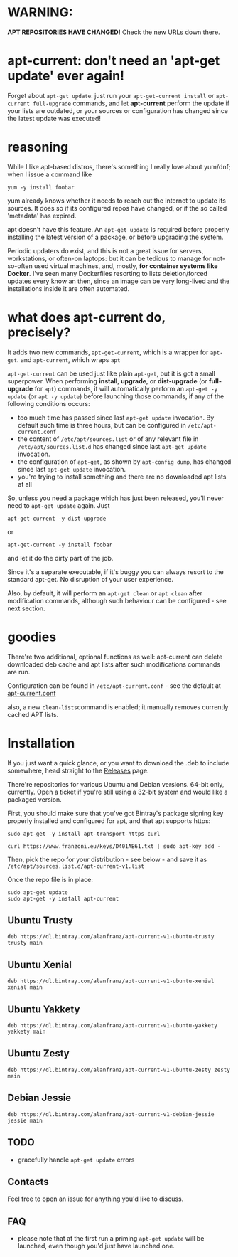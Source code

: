 # WARNING:

**APT REPOSITORIES HAVE CHANGED!** Check the new URLs down there.

# apt-current: don't need an 'apt-get update' ever again! 

Forget about ```apt-get update```: just run your ```apt-get-current install``` or ```apt-current full-upgrade``` commands,
and let **apt-current** perform the update if your lists are outdated, or your sources or configuration has changed since
the latest update was executed!

# reasoning

While I like apt-based distros, there's something I really love about yum/dnf;
when I issue a command like

```
yum -y install foobar
```

yum already knows whether it needs to reach out the internet to update its sources.
It does so if its configured repos have changed, or if the so called 'metadata' has 
expired.

apt doesn't have this feature. An ```apt-get update``` is required before properly
installing the latest version of a package, or before upgrading the system. 

Periodic updaters do exist, and this is not a great issue for servers, workstations,
or often-on laptops: but it can be tedious to manage for not-so-often used virtual machines, and,
mostly, **for container systems like Docker**. I've seen many Dockerfiles resorting
to lists deletion/forced updates every know an then, since an image can be very long-lived
and the installations inside it are often automated.

# what does apt-current do, precisely?

It adds two new commands, ```apt-get-current```, which is a wrapper for ```apt-get```. 
and ```apt-current```, which wraps ```apt```

```apt-get-current``` can be used just like plain ```apt-get```, but it is got
a small superpower. When performing **install**, **upgrade**, or **dist-upgrade** 
(or **full-upgrade** for ```apt```)
commands, it will automatically perform an ```apt-get -y update``` (or ```apt -y update```)
 before launching those commands, if any of the following conditions occurs:

 * too much time has passed since last ```apt-get update``` invocation. By default
   such time is three hours, but can be configured in ```/etc/apt-current.conf```
 * the content of ```/etc/apt/sources.list``` or of any relevant file in 
   ```/etc/apt/sources.list.d``` has changed since last ```apt-get update```
   invocation.
 * the configuration of ```apt-get```, as shown by ```apt-config dump```, has
   changed since last ```apt-get update``` invocation.
 * you're trying to install something and there are no downloaded apt lists at all


So, unless you need a package which has just been released, you'll never need
to ```apt-get update``` again. Just

```apt-get-current -y dist-upgrade```

or

```apt-get-current -y install foobar```

and let it do the dirty part of the job.

Since it's a separate executable, if it's buggy you can always resort to the standard apt-get. No disruption of your
user experience.

Also, by default, it will perform an ```apt-get clean``` or ```apt clean``` after modification commands, although
such behaviour can be configured - see next section.

# goodies

There're two additional, optional functions as well: apt-current can delete downloaded deb cache and apt lists after
such modifications commands are run.

Configuration can be found in ```/etc/apt-current.conf``` - see the default at [apt-current.conf](apt-current.conf)

also, a new ```clean-lists```command is enabled; it manually removes currently cached APT lists.

# Installation

If you just want a quick glance, or you want to download the .deb to include somewhere, head straight to the [Releases](https://github.com/alanfranz/apt-current/releases) page.


There're repositories for various Ubuntu and Debian versions. 64-bit only, currently. Open a ticket if you're
still using a 32-bit system and would like a packaged version.

First, you should make sure that you've got Bintray's package signing key properly installed and configured for apt, and that apt supports https:

```sudo apt-get -y install apt-transport-https curl```

```curl https://www.franzoni.eu/keys/D401AB61.txt | sudo apt-key add -```

Then, pick the repo for your distribution - see below - and save it as ```/etc/apt/sources.list.d/apt-current-v1.list```

Once the repo file is in place:

```
sudo apt-get update
sudo apt-get -y install apt-current
```

## Ubuntu Trusty

```
deb https://dl.bintray.com/alanfranz/apt-current-v1-ubuntu-trusty trusty main
```

## Ubuntu Xenial

```
deb https://dl.bintray.com/alanfranz/apt-current-v1-ubuntu-xenial xenial main
```

## Ubuntu Yakkety

```
deb https://dl.bintray.com/alanfranz/apt-current-v1-ubuntu-yakkety yakkety main
```

## Ubuntu Zesty

```
deb https://dl.bintray.com/alanfranz/apt-current-v1-ubuntu-zesty zesty main
```


## Debian Jessie

```
deb https://dl.bintray.com/alanfranz/apt-current-v1-debian-jessie jessie main
```

## TODO

 * gracefully handle ```apt-get update``` errors

## Contacts

Feel free to open an issue for anything you'd like to discuss.

## FAQ
 * please note that at the first run a priming ```apt-get update``` will be launched, even though
   you'd just have launched one.

